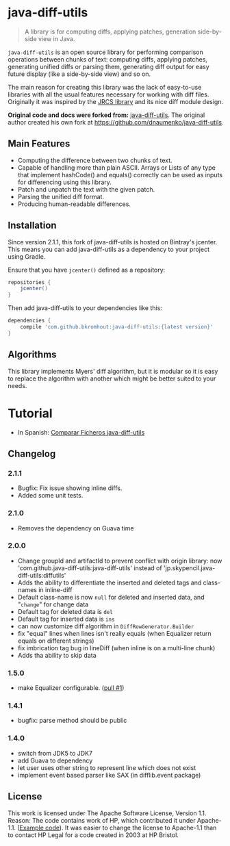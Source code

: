 # java-diff-utils

> A library is for computing diffs, applying patches, generation side-by-side view in Java.

`java-diff-utils` is an open source library for performing comparison operations between chunks of text: computing diffs, applying patches, generating unified diffs or parsing them, generating diff output for easy future display (like a side-by-side view) and so on.

The main reason for creating this library was the lack of easy-to-use libraries with all the usual features necessary for working with diff files.
Originally it was inspired by the [JRCS library](https://bitbucket.org/apalala/jrcs) and its nice diff module design.

**Original code and docs were forked from:** [java-diff-utils](https://code.google.com/p/java-diff-utils/).
The original author created his own fork at <https://github.com/dnaumenko/java-diff-utils>.

## Main Features

* Computing the difference between two chunks of text.
* Capable of handling more than plain ASCII. Arrays or Lists of any type that implement hashCode() and equals() correctly can be used as inputs for differencing using this library.
* Patch and unpatch the text with the given patch.
* Parsing the unified diff format.
* Producing human-readable differences.

## Installation

Since version 2.1.1, this fork of java-diff-utils is hosted on Bintray's jcenter. This means you can add java-diff-utils as a dependency to your project using Gradle.

Ensure that you have `jcenter()` defined as a repository:
```groovy
repositories {
    jcenter()
}
```

Then add java-diff-utils to your dependencies like this:
```groovy
dependencies {
    compile 'com.github.bkromhout:java-diff-utils:{latest version}'
}
```

## Algorithms

This library implements Myers' diff algorithm, but it is modular so it is easy to replace the algorithm with another which might be better suited to your needs.

# Tutorial

* In Spanish: [Comparar Ficheros java-diff-utils](https://www.adictosaltrabajo.com/tutoriales/comparar-ficheros-java-diff-utils/)

## Changelog

### 2.1.1

- Bugfix: Fix issue showing inline diffs.
- Added some unit tests.

### 2.1.0

- Removes the dependency on Guava time

### 2.0.0

- Change groupId and artifactId to prevent conflict with origin library: now 'com.github.java-diff-utils:java-diff-utils' instead of 'jp.skypencil.java-diff-utils:diffutils'
- Adds the ability to differentiate the inserted and deleted tags and class-names in inline-diff
- Default class-name is now `null` for deleted and inserted data, and "`change`" for change data
- Default tag for deleted data is `del`
- Default tag for inserted data is `ins`
- can now customize diff algorithm in `DiffRowGenerator.Builder`
- fix "equal" lines when lines isn't really equals (when Equalizer return equals on different strings)
- fix imbrication tag bug in lineDiff (when inline is on a multi-line chunk)
- Adds tha ability to skip data

### 1.5.0

- make Equalizer configurable. ([pull #1](https://github.com/eller86/java-diff-utils/pull/1))

### 1.4.1

- bugfix: parse method should be public

### 1.4.0

- switch from JDK5 to JDK7
- add Guava to dependency
- let user uses other string to represent line which does not exist
- implement event based parser like SAX (in difflib.event package)

## License

This work is licensed under The Apache Software License, Version 1.1.
Reason: The code contains work of HP, which contributed it under Apache-1.1.
[[Example code](https://github.com/apache/wicket/blob/master/wicket-util/src/main/java/org/apache/wicket/util/diff/Delta.java)).
It was easier to change the license to Apache-1.1 than to contact HP Legal for a code created in 2003 at HP Bristol.
